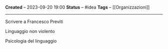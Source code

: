 **Created** – 2023-09-20 19:00
**Status** – #idea
**Tags** – [[Organizzazioni]] 

---

Scrivere a Francesco Previti

Linguaggio non violento

Psicologia del linguaggio